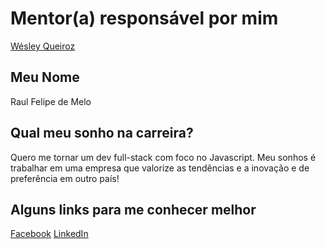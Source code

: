 # Mentor(a) responsável por mim

[Wésley Queiroz](/profiles/mentors/profiles/wesley_queiroz.md)

## Meu Nome

Raul Felipe de Melo

## Qual meu sonho na carreira?

Quero me tornar um dev full-stack com foco no Javascript. Meu sonhos é trabalhar em uma empresa que valorize as tendências e a inovação e de preferência em outro país!

## Alguns links para me conhecer melhor

[Facebook](facebook.com/raulfdm)
[LinkedIn](https://www.linkedin.com/in/raulfdm)
